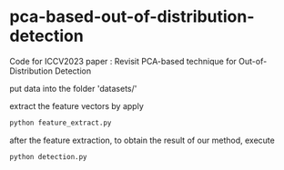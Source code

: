 # pca-based-out-of-distribution-detection
Code for ICCV2023 paper : Revisit PCA-based technique for Out-of-Distribution Detection

put data into the folder 'datasets/'

extract the feature vectors by apply
``` python
python feature_extract.py
```

after the feature extraction, to obtain the result of our method, execute 
```python
python detection.py
```
